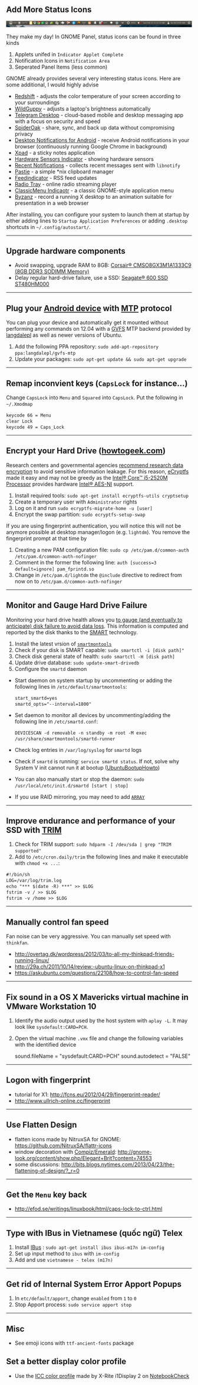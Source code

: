 Add More Status Icons
----------------------

![A screenshot of my GNOME Indicators](img/gnome-indicators.png)

They make my day! In GNOME Panel, status icons can be found in three kinds

1. Applets unifed in `Indicator Applet Complete`
2. Notification Icons in `Notification Area`
3. Seperated Panel Items (less common)

GNOME already provides several very interesting status icons. Here are some additional, I would highly advise

* [Redshift](http://jonls.dk/redshift/) - adjusts the color temperature of your screen according to your surroundings
* [WildGuppy](http://www.thecutestgeek.com/wildguppy) - adjusts a laptop's brightness automatically
* [Telegram Desktop](https://desktop.telegram.org/) - cloud-based mobile and desktop messaging app with a focus on security and speed
* [SpiderOak](https://spideroak.com/) - share, sync, and back up data without compromising privacy
* [Desktop Notifications for Android](http://projects.hcilab.org/notification/) - receive Android notifications in your browser (continuously running Google Chrome in background)
* [Xpad](https://launchpad.net/xpad) - a sticky notes application
* [Hardware Sensors Indicator](https://launchpad.net/indicator-sensors) - showing hardware sensors
* [Recent Notifications](https://launchpad.net/~jconti/+archive/ubuntu/recent-notifications) - collects recent messages sent with `libnotify`
* [Pastie](http://github.com/fmoralesc/pastie/) - a simple *nix clipboard manager
* [Feedindicator](https://code.google.com/p/feedindicator/) - RSS feed updates
* [Radio Tray](http://radiotray.sourceforge.net/) - online radio streaming player
* [ClassicMenu Indicaotr](http://www.florian-diesch.de/software/classicmenu-indicator/) - a classic GNOME-style application menu
* [Byzanz](https://github.com/GNOME/byzanz) - record a running X desktop to an animation suitable for presentation in a web browser

After installing, you can configure your system to launch them at startup by either adding lines to `Startup Application Preferences` or adding `.desktop` shortcuts in `~/.config/autostart/`.

----------------------

Upgrade hardware components
----------------------
  * Avoid swapping, upgrade RAM to 8GB: [Corsair® CMSO8GX3M1A1333C9 (8GB DDR3 SODIMM Memory)](http://www.corsair.com/en-us/value-select-8gb-ddr3-sodimm-memory-kit-cmso8gx3m1a1333c9)
  * Delay regular hard-drive failure, use a SSD: [Seagate® 600 SSD ST480HM000](http://www.seagate.com/www-content/product-content/seagate-laptop-fam/600-ssd/fr/docs/600-ssd-data-sheet-ds1780-1-1304fr.pdf)

----------------------

Plug your [Android device](http://www.android.com/) with [MTP](http://www.androidcentral.com/ics-feature-mtp-what-it-why-use-it-and-how-set-it) protocol
----------------------
You can plug your device and automatically get it mounted without performing any commands on 12.04 with a [GVFS](http://library.gnome.org/misc/release-notes/2.22/#sect:gvfs-gio) MTP backend provided by [langdalepl](https://launchpad.net/~langdalepl/+archive/ubuntu/gvfs-mtp) as well as newer versions of Ubuntu.

 1. Add the following PPA repository: `sudo add-apt-repository ppa:langdalepl/gvfs-mtp`
 2. Update your packages: `sudo apt-get update && sudo apt-get upgrade`

----------------------

Remap inconvient keys (`CapsLock` for instance...)
----------------------

Change `CapsLock` into `Menu` and `Squared` into `CapsLock`. Put the following in `~/.Xmodmap`

	keycode 66 = Menu
	clear Lock
	keycode 49 = Caps_Lock

----------------------

Encrypt your Hard Drive ([howtogeek.com](http://www.howtogeek.com/116032/how-to-encrypt-your-home-folder-after-installing-ubuntu/))
----------------------
Research centers and governmental agencies [recommend research data encryption](https://aresu.dsi.cnrs.fr/spip.php?rubrique99) to avoid sensitive information leakage. For this reason, [eCryptfs](http://ecryptfs.org/) made it easy and may not be greedy as the [Intel® Core™ i5-2520M Processor](http://ark.intel.com/fr/products/52229/Intel-Core-i5-2520M-Processor-3M-Cache-up-to-3_20-GHz) provides hardware [Intel® AES-NI](http://www.intel.com/content/www/us/en/architecture-and-technology/advanced-encryption-standard--aes-/data-protection-aes-general-technology.html?_ga=1.149398710.168035845.1418680010) support.

 1. Install required tools: `sudo apt-get install ecryptfs-utils cryptsetup`
 2. Create a temporary user with `Administrator` rights
 3. Log on it and run `sudo ecryptfs-migrate-home -u [user]`
 4. Encrypt the swap partition: `sudo ecryptfs-setup-swap`

If you are using fingerprint authentication, you will notice this will not be anymore possible at desktop manager/logon (e.g. `lightdm`). You remove the fingerprint prompt at that time by

 1. Creating a new PAM configuration file: `sudo cp /etc/pam.d/common-auth /etc/pam.d/common-auth-nofinger`
 2. Comment in the former the following line: `auth [success=3 default=ignore] pam_fprintd.so`
 3. Change in `/etc/pam.d/lightdm` the `@include` directive to redirect from now on to `/etc/pam.d/common-auth-nofinger`

----------------------

Monitor and Gauge Hard Drive Failure
----------------------
Monitoring your hard drive health allows you [to gauge (and eventually to anticipate) disk failure to avoid data loss](http://www.linuxjournal.com/content/know-when-your-drives-are-failing-smartd). This information is computed and reported by the disk thanks to the [SMART](http://wdc.custhelp.com/app/answers/detail/a_id/251/) technology. 

  1. Install the latest vrsion of [`smartmontools`](http://www.smartmontools.org/)
  2. Check if your disk is SMART capable: `sudo smartctl -i [disk path]"`
  3. Check disk general state of health: `sudo smartctl -H [disk path]`
  4. Update drive database: `sudo update-smart-drivedb`
  5. Configure the `smartd` daemon
  
  - Start daemon on system startup by uncommenting or adding the following lines in `/etc/default/smartmontools`:

		start_smartd=yes
		smartd_opts="--interval=1800"

  - Set daemon to monitor all devices by uncommenting/adding the following line in `/etc/smartd.conf`:

		DEVICESCAN -d removable -n standby -m root -M exec /usr/share/smartmontools/smartd-runner

  - Check log entries in `/var/log/syslog` for `smartd` logs
  - Check if `smartd` is running: `service smartd status`. If not, solve why System V init cannot run it at bootup ([UbuntuBootupHowto](https://help.ubuntu.com/community/UbuntuBootupHowto))
  - You can also manually start or stop the daemon: `sudo /usr/local/etc/init.d/smartd [start | stop]`
  - If you use RAID mirroring, you may need to add [`ARRAY`](http://www.ibiblio.org/elemental/howto/disk-monitoring.html)


----------------------


Improve endurance and performance of your SSD with [TRIM](http://www.intel.com/support/ssdc/hpssd/sb/CS-031242.htm?wapkw=%28TRIM%29)
----------------------
  1. Check for TRIM support: `sudo hdparm -I /dev/sda | grep "TRIM supported"`
  2. Add to `/etc/cron.daily/trim` the following lines and make it executable with `chmod +x ...`:
```
#!/bin/sh
LOG=/var/log/trim.log
echo "*** $(date -R) ***" >> $LOG
fstrim -v / >> $LOG
fstrim -v /home >> $LOG
```

----------------------

Manually control fan speed
----------------------

Fan noise can be very aggressive. You can manually set speed with `thinkfan`.
  - http://overtag.dk/wordpress/2012/03/to-all-my-thinkpad-friends-running-linux/
  - http://29a.ch/2011/10/14/review:-ubuntu-linux-on-thinkpad-x1
  - https://askubuntu.com/questions/22108/how-to-control-fan-speed

----------------------


Fix sound in a OS X Mavericks virtual machine in VMware Workstation 10
----------------------
  1. Identify the audio output used by the host system with `aplay -L`. It may look like `sysdefault:CARD=PCH`.
  2. Open the virtual machine `.vmx` file and change the following variables with the identified device

		sound.fileName = "sysdefault:CARD=PCH"
		sound.autodetect = "FALSE"

----------------------

Logon with fingerprint
----------------------
  - tutorial for X1: http://fcns.eu/2012/04/29/fingerprint-reader/
  - http://www.ullrich-online.cc/fingerprint

----------------------


Use Flatten Design
----------------------
  - flatten icons made by NitruxSA for GNOME: https://github.com/NitruxSA/flattr-icons
  - window decoration with [Compiz/Emerald](http://wiki.compiz.org/Decorators/Emerald): http://gnome-look.org/content/show.php/Elegant+Brit?content=74553
  - some discussions: http://bits.blogs.nytimes.com/2013/04/23/the-flattening-of-design/?_r=0

----------------------

Get the `Menu` key back
----------------------
  - http://efod.se/writings/linuxbook/html/caps-lock-to-ctrl.html

----------------------

Type with IBus in Vietnamese (quốc ngữ) Telex
----------------------
  1. Install [IBus](https://code.google.com/p/ibus) : `sudo apt-get install ibus ibus-m17n im-config`
  2. Set up input method to `ibus` with `im-config`
  3. Add and use `vietnamese - telex (m17n)`

----------------------

Get rid of Internal System Error Apport Popups
----------------------
  1. In `etc/default/apport`, change `enabled` from `1` to `0`
  2. Stop Apport process: `sudo service apport stop`

----------------------


Misc
----------------------
  * See emoji icons with `ttf-ancient-fonts` package


Set a better display color profile
----------------------
  * Use the [ICC color profile](http://www.notebookcheck.net/uploads/tx_nbc2/Lenovo_ThinkPad_X1_1366x768_glare_LP133WH2-TLM5.icc) made by X-Rite i1Display 2 on [NotebookCheck](http://www.notebookcheck.net/Review-Lenovo-ThinkPad-X1-Subnotebook.55370.0.html)

